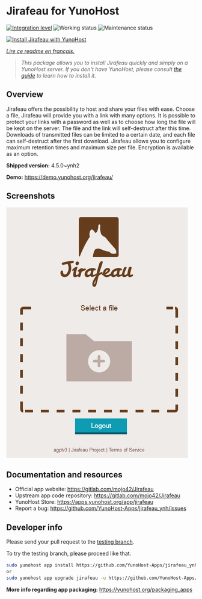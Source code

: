 <!--
N.B.: This README was automatically generated by https://github.com/YunoHost/apps/tree/master/tools/README-generator
It shall NOT be edited by hand.
-->

# Jirafeau for YunoHost

[![Integration level](https://dash.yunohost.org/integration/jirafeau.svg)](https://dash.yunohost.org/appci/app/jirafeau) ![Working status](https://ci-apps.yunohost.org/ci/badges/jirafeau.status.svg) ![Maintenance status](https://ci-apps.yunohost.org/ci/badges/jirafeau.maintain.svg)

[![Install Jirafeau with YunoHost](https://install-app.yunohost.org/install-with-yunohost.svg)](https://install-app.yunohost.org/?app=jirafeau)

*[Lire ce readme en français.](./README_fr.md)*

> *This package allows you to install Jirafeau quickly and simply on a YunoHost server.
If you don't have YunoHost, please consult [the guide](https://yunohost.org/#/install) to learn how to install it.*

## Overview

Jirafeau offers the possibility to host and share your files with ease. Choose a file, Jirafeau will provide you with a link with many options. It is possible to protect your links with a password as well as to choose how long the file will be kept on the server. The file and the link will self-destruct after this time. Downloads of transmitted files can be limited to a certain date, and each file can self-destruct after the first download. Jirafeau allows you to configure maximum retention times and maximum size per file. Encryption is available as an option.


**Shipped version:** 4.5.0~ynh2

**Demo:** https://demo.yunohost.org/jirafeau/

## Screenshots

![Screenshot of Jirafeau](./doc/screenshots/TPjh48P.png)

## Documentation and resources

* Official app website: <https://gitlab.com/mojo42/Jirafeau>
* Upstream app code repository: <https://gitlab.com/mojo42/Jirafeau>
* YunoHost Store: <https://apps.yunohost.org/app/jirafeau>
* Report a bug: <https://github.com/YunoHost-Apps/jirafeau_ynh/issues>

## Developer info

Please send your pull request to the [testing branch](https://github.com/YunoHost-Apps/jirafeau_ynh/tree/testing).

To try the testing branch, please proceed like that.

``` bash
sudo yunohost app install https://github.com/YunoHost-Apps/jirafeau_ynh/tree/testing --debug
or
sudo yunohost app upgrade jirafeau -u https://github.com/YunoHost-Apps/jirafeau_ynh/tree/testing --debug
```

**More info regarding app packaging:** <https://yunohost.org/packaging_apps>

